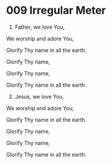 # 009 Irregular Meter

1.  Father, we love You,

We worship and adore You,

Glorify Thy name in all the earth.

Glorify Thy name,

Glorify Thy name,

Glorify Thy name in all the earth.

2.  Jesus, we love You,

We worship and adore You;

Glorify Thy name in all the earth.

Glorify Thy name,

Glorify Thy name,

Glorify Thy name in all the earth.


